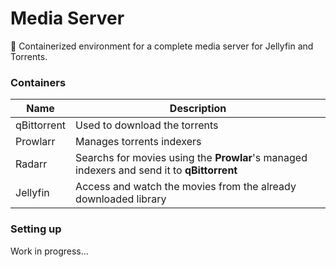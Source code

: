# Media Server

🎥 Containerized environment for a complete media server for Jellyfin and Torrents.

### Containers

| Name | Description |
|-|-|
| qBittorrent | Used to download the torrents |
| Prowlarr | Manages torrents indexers |
| Radarr | Searchs for movies using the **Prowlar**'s managed indexers and send it to **qBittorrent** |
| Jellyfin | Access and watch the movies from the already downloaded library |

### Setting up

Work in progress...